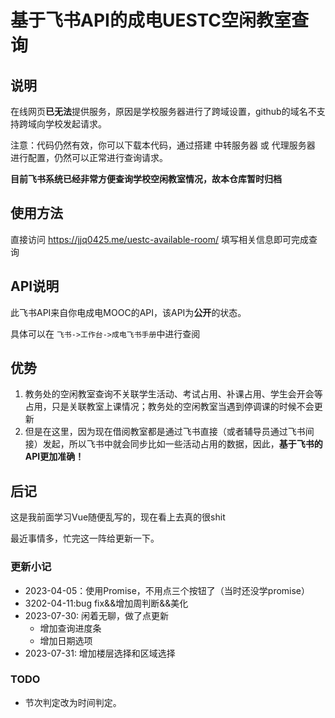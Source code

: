 # 基于飞书API的成电UESTC空闲教室查询
## 说明

在线网页**已无法**提供服务，原因是学校服务器进行了跨域设置，github的域名不支持跨域向学校发起请求。

注意：代码仍然有效，你可以下载本代码，通过搭建 中转服务器 或 代理服务器 进行配置，仍然可以正常进行查询请求。

**目前飞书系统已经非常方便查询学校空闲教室情况，故本仓库暂时归档**

## 使用方法

直接访问 https://jjq0425.me/uestc-available-room/ 填写相关信息即可完成查询

## API说明

此飞书API来自你电成电MOOC的API，该API为**公开**的状态。

具体可以在 `飞书->工作台->成电飞书手册`中进行查阅

## 优势

1. 教务处的空闲教室查询不关联学生活动、考试占用、补课占用、学生会开会等占用，只是关联教室上课情况；教务处的空闲教室当遇到停调课的时候不会更新
2. 但是在这里，因为现在借阅教室都是通过飞书直接（或者辅导员通过飞书间接）发起，所以飞书中就会同步比如一些活动占用的数据，因此，**基于飞书的API更加准确！**

## 后记

这是我前面学习Vue随便乱写的，现在看上去真的很shit

最近事情多，忙完这一阵给更新一下。

### 更新小记

- 2023-04-05：使用Promise，不用点三个按钮了（当时还没学promise）
- 3202-04-11:bug fix&&增加周判断&&美化
- 2023-07-30: 闲着无聊，做了点更新
  - 增加查询进度条
  - 增加日期选项
- 2023-07-31: 增加楼层选择和区域选择

### TODO

- 节次判定改为时间判定。

